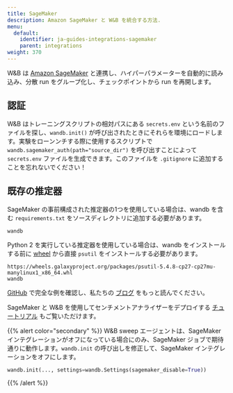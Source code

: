 ```yaml
---
title: SageMaker
description: Amazon SageMaker と W&B を統合する方法.
menu:
  default:
    identifier: ja-guides-integrations-sagemaker
    parent: integrations
weight: 370
---
```


W&B は [Amazon SageMaker](https://aws.amazon.com/sagemaker/) と連携し、ハイパーパラメーターを自動的に読み込み、分散 run をグループ化し、チェックポイントから run を再開します。

## 認証

W&B はトレーニングスクリプトの相対パスにある `secrets.env` という名前のファイルを探し、`wandb.init()` が呼び出されたときにそれらを環境にロードします。実験をローンンチする際に使用するスクリプトで `wandb.sagemaker_auth(path="source_dir")` を呼び出すことによって `secrets.env` ファイルを生成できます。このファイルを `.gitignore` に追加することを忘れないでください！

## 既存の推定器

SageMaker の事前構成された推定器の1つを使用している場合は、wandb を含む `requirements.txt` をソースディレクトリに追加する必要があります。

```text
wandb
```

Python 2 を実行している推定器を使用している場合は、wandb をインストールする前に [wheel](https://pythonwheels.com) から直接 `psutil` をインストールする必要があります。

```text
https://wheels.galaxyproject.org/packages/psutil-5.4.8-cp27-cp27mu-manylinux1_x86_64.whl
wandb
```

[GitHub](https://github.com/wandb/examples/tree/master/examples/pytorch/pytorch-cifar10-sagemaker) で完全な例を確認し、私たちの [ブログ](https://wandb.ai/site/articles/running-sweeps-with-sagemaker) をもっと読んでください。

SageMaker と W&B を使用してセンチメントアナライザーをデプロイする [チュートリアル](https://wandb.ai/authors/sagemaker/reports/Deploy-Sentiment-Analyzer-Using-SageMaker-and-W-B--VmlldzoxODA1ODE) もご覧いただけます。

{{% alert color="secondary" %}}
W&B sweep エージェントは、SageMaker インテグレーションがオフになっている場合にのみ、SageMaker ジョブで期待通りに動作します。`wandb.init` の呼び出しを修正して、SageMaker インテグレーションをオフにします。

```python
wandb.init(..., settings=wandb.Settings(sagemaker_disable=True))
```
{{% /alert %}}